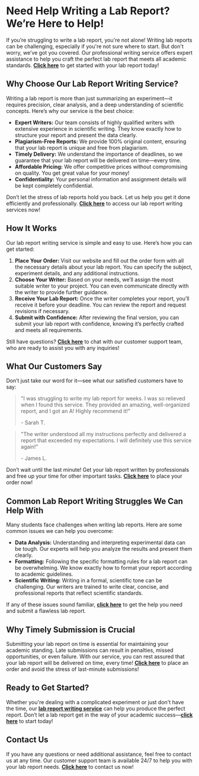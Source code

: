 # Need Help Writing a Lab Report? We’re Here to Help!

If you’re struggling to write a lab report, you're not alone! Writing lab reports can be challenging, especially if you're not sure where to start. But don't worry, we’ve got you covered. Our professional writing service offers expert assistance to help you craft the perfect lab report that meets all academic standards. **[Click here](https://tinyurl.com/topessay?keyword=help+writing+a+lab+report)** to get started with your lab report today!

## Why Choose Our Lab Report Writing Service?

Writing a lab report is more than just summarizing an experiment—it requires precision, clear analysis, and a deep understanding of scientific concepts. Here’s why our service is the best choice:

- **Expert Writers:** Our team consists of highly qualified writers with extensive experience in scientific writing. They know exactly how to structure your report and present the data clearly.
- **Plagiarism-Free Reports:** We provide 100% original content, ensuring that your lab report is unique and free from plagiarism.
- **Timely Delivery:** We understand the importance of deadlines, so we guarantee that your lab report will be delivered on time—every time.
- **Affordable Pricing:** We offer competitive prices without compromising on quality. You get great value for your money!
- **Confidentiality:** Your personal information and assignment details will be kept completely confidential.

Don’t let the stress of lab reports hold you back. Let us help you get it done efficiently and professionally. **[Click here](https://tinyurl.com/topessay?keyword=help+writing+a+lab+report)** to access our lab report writing services now!

## How It Works

Our lab report writing service is simple and easy to use. Here’s how you can get started:

1. **Place Your Order:** Visit our website and fill out the order form with all the necessary details about your lab report. You can specify the subject, experiment details, and any additional instructions.
2. **Choose Your Writer:** Based on your needs, we’ll assign the most suitable writer to your project. You can even communicate directly with the writer to provide further guidance.
3. **Receive Your Lab Report:** Once the writer completes your report, you’ll receive it before your deadline. You can review the report and request revisions if necessary.
4. **Submit with Confidence:** After reviewing the final version, you can submit your lab report with confidence, knowing it’s perfectly crafted and meets all requirements.

Still have questions? **[Click here](https://tinyurl.com/topessay?keyword=help+writing+a+lab+report)** to chat with our customer support team, who are ready to assist you with any inquiries!

## What Our Customers Say

Don’t just take our word for it—see what our satisfied customers have to say:

> "I was struggling to write my lab report for weeks. I was so relieved when I found this service. They provided an amazing, well-organized report, and I got an A! Highly recommend it!"
> 
> <footer>- Sarah T.</footer>

> "The writer understood all my instructions perfectly and delivered a report that exceeded my expectations. I will definitely use this service again!"
> 
> <footer>- James L.</footer>

Don’t wait until the last minute! Get your lab report written by professionals and free up your time for other important tasks. **[Click here](https://tinyurl.com/topessay?keyword=help+writing+a+lab+report)** to place your order now!

## Common Lab Report Writing Struggles We Can Help With

Many students face challenges when writing lab reports. Here are some common issues we can help you overcome:

- **Data Analysis:** Understanding and interpreting experimental data can be tough. Our experts will help you analyze the results and present them clearly.
- **Formatting:** Following the specific formatting rules for a lab report can be overwhelming. We know exactly how to format your report according to academic guidelines.
- **Scientific Writing:** Writing in a formal, scientific tone can be challenging. Our writers are trained to write clear, concise, and professional reports that reflect scientific standards.

If any of these issues sound familiar, **[click here](https://tinyurl.com/topessay?keyword=help+writing+a+lab+report)** to get the help you need and submit a flawless lab report.

## Why Timely Submission is Crucial

Submitting your lab report on time is essential for maintaining your academic standing. Late submissions can result in penalties, missed opportunities, or even failure. With our service, you can rest assured that your lab report will be delivered on time, every time! **[Click here](https://tinyurl.com/topessay?keyword=help+writing+a+lab+report)** to place an order and avoid the stress of last-minute submissions!

## Ready to Get Started?

Whether you're dealing with a complicated experiment or just don't have the time, our **[lab report writing service](https://tinyurl.com/topessay?keyword=help+writing+a+lab+report)** can help you produce the perfect report. Don’t let a lab report get in the way of your academic success—**[click here](https://tinyurl.com/topessay?keyword=help+writing+a+lab+report)** to start today!

## Contact Us

If you have any questions or need additional assistance, feel free to contact us at any time. Our customer support team is available 24/7 to help you with your lab report needs. **[Click here](https://tinyurl.com/topessay?keyword=help+writing+a+lab+report)** to contact us now!
